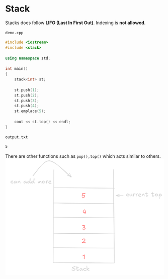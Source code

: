 # Stack

Stacks does follow **LIFO (Last In First Out)**.
Indexing is **not allowed**.

`demo.cpp`

```cpp
#include <iostream>
#include <stack>

using namespace std;

int main()
{
    stack<int> st;

    st.push(1);
    st.push(2);
    st.push(3);
    st.push(4);
    st.emplace(5);

    cout << st.top() << endl;
}
```

`output.txt`

```txt
5
```

There are other functions such as `pop(),top()` which acts similar to others.
![stack image](assets/stacks.png)
